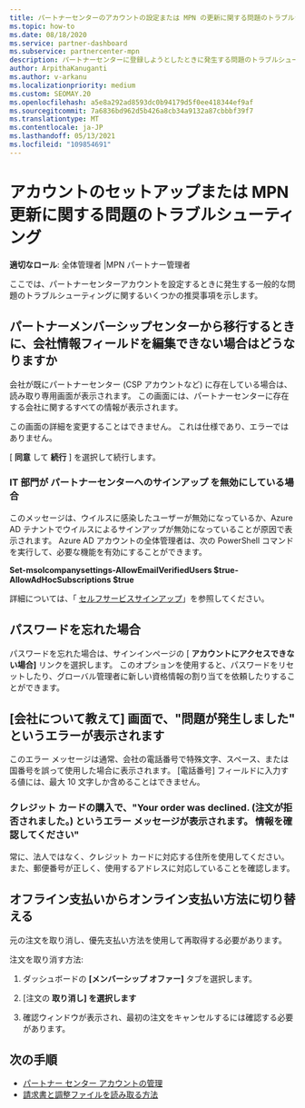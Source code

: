 ```yaml
---
title: パートナーセンターのアカウントの設定または MPN の更新に関する問題のトラブルシューティング
ms.topic: how-to
ms.date: 08/18/2020
ms.service: partner-dashboard
ms.subservice: partnercenter-mpn
description: パートナーセンターに登録しようとしたときに発生する問題のトラブルシューティングを行います。 回答は、支払い方法やパスワードを忘れた場合の課題に対処します。
author: ArpithaKanuganti
ms.author: v-arkanu
ms.localizationpriority: medium
ms.custom: SEOMAY.20
ms.openlocfilehash: a5e8a292ad8593dc0b94179d5f0ee418344ef9af
ms.sourcegitcommit: 7a6836bd962d5b426a8cb34a9132a87cbbbf39f7
ms.translationtype: MT
ms.contentlocale: ja-JP
ms.lasthandoff: 05/13/2021
ms.locfileid: "109854691"
---
```

# <a name="troubleshoot-account-setup-or-mpn-renewal-issues"></a>アカウントのセットアップまたは MPN 更新に関する問題のトラブルシューティング

**適切なロール**: 全体管理者 |MPN パートナー管理者
 
ここでは、パートナーセンターアカウントを設定するときに発生する一般的な問題のトラブルシューティングに関するいくつかの推奨事項を示します。

## <a name="what-happens-if-you-are-migrating-from-partner-membership-center-and-you-cant-edit-any-company-information-fields"></a>パートナーメンバーシップセンターから移行するときに、会社情報フィールドを編集できない場合はどうなりますか

会社が既にパートナーセンター (CSP アカウントなど) に存在している場合は、読み取り専用画面が表示されます。 この画面には、パートナーセンターに存在する会社に関するすべての情報が表示されます。

この画面の詳細を変更することはできません。 これは仕様であり、エラーではありません。

[ **同意** して **続行** ] を選択して続行します。


### <a name="if-the-it-department-has-turned-off-sign-up-for-partner-center"></a>IT 部門が **パートナーセンターへのサインアップ** を無効にしている場合

このメッセージは、ウイルスに感染したユーザーが無効になっているか、Azure AD テナントでウイルスによるサインアップが無効になっていることが原因で表示されます。 Azure AD アカウントの全体管理者は、次の PowerShell コマンドを実行して、必要な機能を有効にすることができます。

**Set-msolcompanysettings-AllowEmailVerifiedUsers $true-AllowAdHocSubscriptions $true**

詳細については、「 [セルフサービスサインアップ](/azure/active-directory/users-groups-roles/directory-self-service-signup)」を参照してください。

## <a name="you-forgot-your-password"></a>パスワードを忘れた場合

パスワードを忘れた場合は、サインインページの [ **アカウントにアクセスできない場合]** リンクを選択します。 このオプションを使用すると、パスワードをリセットしたり、グローバル管理者に新しい資格情報の割り当てを依頼したりすることができます。

## <a name="on-the-tell-us-about-your-company-screen-you-receive-a-something-went-wrong-error"></a>[会社について教えて] 画面で、"問題が発生しました" というエラーが表示されます

このエラー メッセージは通常、会社の電話番号で特殊文字、スペース、または国番号を誤って使用した場合に表示されます。 [電話番号] フィールドに入力する値には、最大 10 文字しか含めることはできません。


### <a name="your-credit-card-purchase-is-receiving-an-error-message-stating-that-your-order-was-declined-please-verify-your-information"></a>クレジット カードの購入で、"Your order was declined. (注文が拒否されました。) というエラー メッセージが表示されます。 情報を確認してください"


常に、法人ではなく、クレジット カードに対応する住所を使用してください。 また、郵便番号が正しく、使用するアドレスに対応していることを確認します。

## <a name="you-want-to-switch-from-offline-payment-to-online-payment-method"></a>オフライン支払いからオンライン支払い方法に切り替える 

元の注文を取り消し、優先支払い方法を使用して再取得する必要があります。

注文を取り消す方法:

1. ダッシュボードの **[メンバーシップ オファー]** タブを選択します。

2. [注文の **取り消し] を選択します**

3. 確認ウィンドウが表示され、最初の注文をキャンセルするには確認する必要があります。

## <a name="next-steps"></a>次の手順

- [パートナー センター アカウントの管理](partner-center-account-setup.md)
- [請求書と調整ファイルを読み取る方法](read-your-bill.md)
